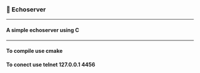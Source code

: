 ### :floppy_disk:  Echoserver
-----------------------------------
#### A simple echoserver using C
------------------------------------

#### To compile use cmake
#### To conect use telnet 127.0.0.1 4456
